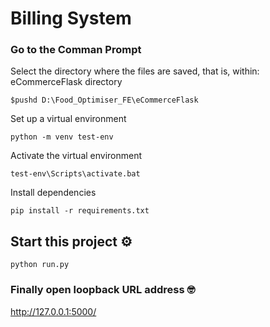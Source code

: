# Billing System

 ### Go to the Comman Prompt
 Select the directory where the files are saved, that is, within: eCommerceFlask directory
 ```
 $pushd D:\Food_Optimiser_FE\eCommerceFlask
 ```

Set up a virtual environment
```
python -m venv test-env
```

Activate the virtual environment
```
test-env\Scripts\activate.bat
```
Install dependencies
```
pip install -r requirements.txt
```

## Start this project ⚙️

```
python run.py
```

### Finally open loopback URL address  🤓

http://127.0.0.1:5000/

